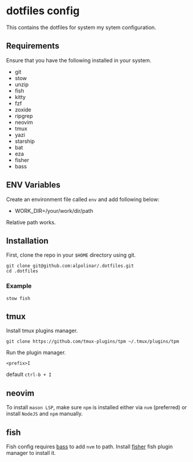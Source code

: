# dotfiles config
This contains the dotfiles for system my sytem configuration.

## Requirements
Ensure that you have the following installed in your system.
 - git
 - stow
 - unzip
 - fish
 - kitty
 - fzf
 - zoxide
 - ripgrep
 - neovim
 - tmux
 - yazi
 - starship
 - bat
 - eza
 - fisher
 - bass

## ENV Variables
Create an environment file called `env` and add following below:
 - WORK_DIR=/your/work/dir/path

Relative path works.

## Installation
First, clone the repo in your `$HOME` directory using git.
```
git clone git@github.com:alpolinar/.dotfiles.git
cd .dotfiles
```
### Example
```
stow fish
```
## tmux
Install tmux plugins manager.
```
git clone https://github.com/tmux-plugins/tpm ~/.tmux/plugins/tpm
```
Run the plugin manager.
```
<prefix>I
```
default `ctrl-b + I`

## neovim
To install `mason LSP`, make sure `npm` is installed either via `nvm` (preferred) or install `NodeJS` and `npm` manually.

## fish
Fish config requires [bass](https://github.com/edc/bass) to add `nvm` to path. Install [fisher](https://github.com/jorgebucaran/fisher) fish plugin manager to install it. 
